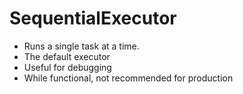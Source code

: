# SequentialExecutor
- Runs a single task at a time.
- The default executor
- Useful for debugging
- While functional, not recommended for production